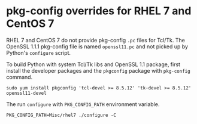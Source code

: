# pkg-config overrides for RHEL 7 and CentOS 7

RHEL 7 and CentOS 7 do not provide pkg-config `.pc` files for Tcl/Tk. The
OpenSSL 1.1.1 pkg-config file is named `openssl11.pc` and not picked up
by Python's `configure` script.

To build Python with system Tcl/Tk libs and OpenSSL 1.1 package, first
install the developer packages and the `pkgconfig` package with `pkg-config`
command.

```shell
sudo yum install pkgconfig 'tcl-devel >= 8.5.12' 'tk-devel >= 8.5.12' openssl11-devel
```

The run `configure` with `PKG_CONFIG_PATH` environment variable.

```shell
PKG_CONFIG_PATH=Misc/rhel7 ./configure -C
```
